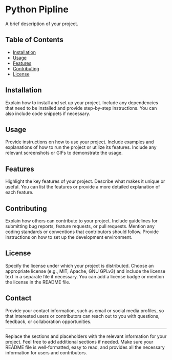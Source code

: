 # Python Pipline

A brief description of your project.

## Table of Contents

- [Installation](#installation)
- [Usage](#usage)
- [Features](#features)
- [Contributing](#contributing)
- [License](#license)

## Installation

Explain how to install and set up your project. Include any dependencies that need to be installed and provide step-by-step instructions. You can also include code snippets if necessary.

## Usage

Provide instructions on how to use your project. Include examples and explanations of how to run the project or utilize its features. Include any relevant screenshots or GIFs to demonstrate the usage.

## Features

Highlight the key features of your project. Describe what makes it unique or useful. You can list the features or provide a more detailed explanation of each feature.

## Contributing

Explain how others can contribute to your project. Include guidelines for submitting bug reports, feature requests, or pull requests. Mention any coding standards or conventions that contributors should follow. Provide instructions on how to set up the development environment.

## License

Specify the license under which your project is distributed. Choose an appropriate license (e.g., MIT, Apache, GNU GPLv3) and include the license text in a separate file if necessary. You can add a license badge or mention the license in the README file.

## Contact

Provide your contact information, such as email or social media profiles, so that interested users or contributors can reach out to you with questions, feedback, or collaboration opportunities.

---

Replace the sections and placeholders with the relevant information for your project. Feel free to add additional sections if needed. Make sure your README file is well-formatted, easy to read, and provides all the necessary information for users and contributors.

